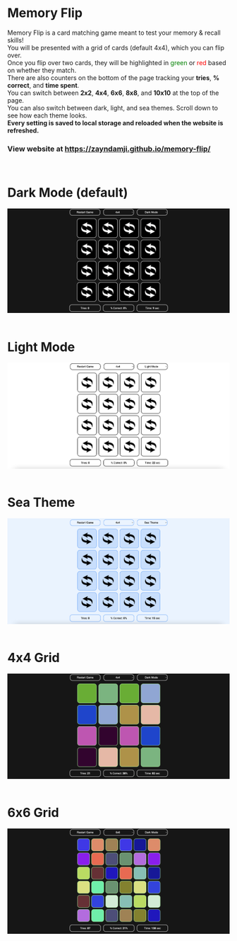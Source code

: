 # Memory Flip
Memory Flip is a card matching game meant to test your memory & recall skills!  
You will be presented with a grid of cards (default 4x4), which you can flip over.  
Once you flip over two cards, they will be highlighted in <span style="color: green">green</span> or <span style="color: red">red</span> based on whether they match.  
There are also counters on the bottom of the page tracking your **tries**, **% correct**, and **time spent**.  
You can switch between **2x2**, **4x4**, **6x6**, **8x8**, and **10x10** at the top of the page.  
You can also switch between dark, light, and sea themes. Scroll down to see how each theme looks.  
**Every setting is saved to local storage and reloaded when the website is refreshed.**

### View website at https://zayndamji.github.io/memory-flip/
<br>

# Dark Mode (default)
<img src="README_resources/darkmode.png">
<br><br>

# Light Mode
<img src="README_resources/lightmode.png">
<br><br>

# Sea Theme
<img src="README_resources/seatheme.png">
<br><br>

# 4x4 Grid
<img src="README_resources/4x4.png">
<br><br>

# 6x6 Grid
<img src="README_resources/6x6.png">
<br><br>